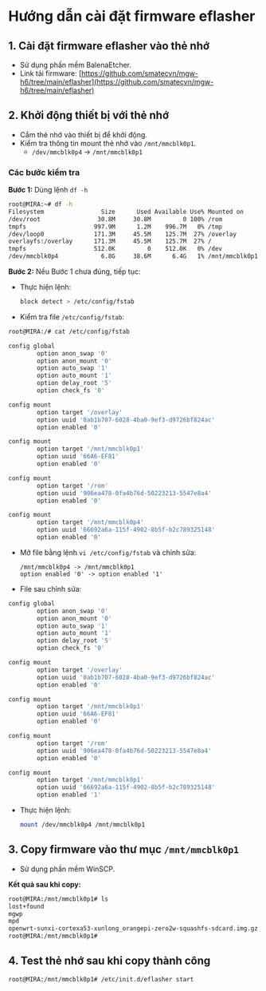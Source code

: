 
# Hướng dẫn cài đặt firmware eflasher

## 1. Cài đặt firmware eflasher vào thẻ nhớ
- Sử dụng phần mềm BalenaEtcher.
- Link tải firmware: [https://github.com/smatecvn/mgw-h6/tree/main/eflasher](https://github.com/smatecvn/mgw-h6/tree/main/eflasher)

## 2. Khởi động thiết bị với thẻ nhớ
- Cắm thẻ nhớ vào thiết bị để khởi động.
- Kiểm tra thông tin mount thẻ nhớ vào `/mnt/mmcblk0p1`.
  - `/dev/mmcblk0p4` -> `/mnt/mmcblk0p1`

### Các bước kiểm tra
**Bước 1:** Dùng lệnh `df -h`
```bash
root@MIRA:~# df -h
Filesystem                Size      Used Available Use% Mounted on
/dev/root                30.8M     30.8M         0 100% /rom
tmpfs                   997.9M      1.2M    996.7M   0% /tmp
/dev/loop0              171.3M     45.5M    125.7M  27% /overlay
overlayfs:/overlay      171.3M     45.5M    125.7M  27% /
tmpfs                   512.0K         0    512.0K   0% /dev
/dev/mmcblk0p4            6.8G     38.6M      6.4G   1% /mnt/mmcblk0p1
```

**Bước 2:** Nếu Bước 1 chưa đúng, tiếp tục:

- Thực hiện lệnh:
  ```bash
  block detect > /etc/config/fstab
  ```

- Kiểm tra file `/etc/config/fstab`:
```bash
root@MIRA:/# cat /etc/config/fstab

config global
        option anon_swap '0'
        option anon_mount '0'
        option auto_swap '1'
        option auto_mount '1'
        option delay_root '5'
        option check_fs '0'

config mount
        option target '/overlay'
        option uuid '0ab1b707-6028-4ba0-9ef3-d9726bf824ac'
        option enabled '0'

config mount
        option target '/mnt/mmcblk0p1'
        option uuid '66A6-EF81'
        option enabled '0'

config mount
        option target '/rom'
        option uuid '906ea478-0fa4b76d-50223213-5547e8a4'
        option enabled '0'

config mount
        option target '/mnt/mmcblk0p4'
        option uuid '66692a6a-115f-4902-8b5f-b2c789325148'
        option enabled '0'
```

- Mở file bằng lệnh `vi /etc/config/fstab` và chỉnh sửa:
  ```
  /mnt/mmcblk0p4 -> /mnt/mmcblk0p1
  option enabled '0' -> option enabled '1'
  ```

- File sau chỉnh sửa:
```bash
config global
        option anon_swap '0'
        option anon_mount '0'
        option auto_swap '1'
        option auto_mount '1'
        option delay_root '5'
        option check_fs '0'

config mount
        option target '/overlay'
        option uuid '0ab1b707-6028-4ba0-9ef3-d9726bf824ac'
        option enabled '0'

config mount
        option target '/mnt/mmcblk0p1'
        option uuid '66A6-EF81'
        option enabled '0'

config mount
        option target '/rom'
        option uuid '906ea478-0fa4b76d-50223213-5547e8a4'
        option enabled '0'

config mount
        option target '/mnt/mmcblk0p1'
        option uuid '66692a6a-115f-4902-8b5f-b2c789325148'
        option enabled '1'
```

- Thực hiện lệnh:
  ```bash
  mount /dev/mmcblk0p4 /mnt/mmcblk0p1
  ```

## 3. Copy firmware vào thư mục `/mnt/mmcblk0p1`
- Sử dụng phần mềm WinSCP.

**Kết quả sau khi copy:**
```bash
root@MIRA:/mnt/mmcblk0p1# ls
lost+found
mgwp
mpd
openwrt-sunxi-cortexa53-xunlong_orangepi-zero2w-squashfs-sdcard.img.gz
root@MIRA:/mnt/mmcblk0p1#
```
## 4. Test thẻ nhớ sau khi copy thành công
```bash
root@MIRA:/mnt/mmcblk0p1# /etc/init.d/eflasher start
```